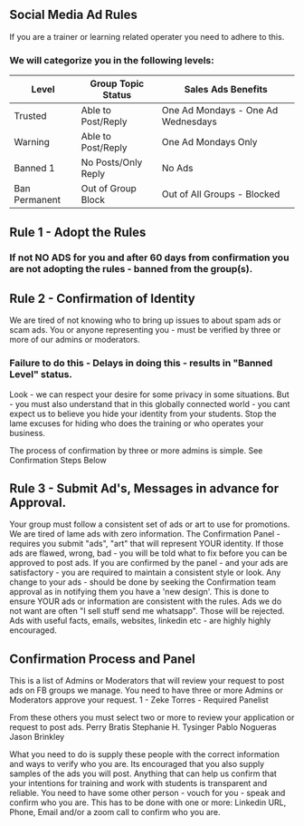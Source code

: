 ## Social Media Ad Rules
If you are a trainer or learning related operater you need to adhere to this.
### We will categorize you in the following levels:

|Level         | Group Topic Status | Sales Ads Benefits                 |
|--------------|--------------------|------------------------------------|
|Trusted       | Able to Post/Reply | One Ad Mondays - One Ad Wednesdays |
|Warning       | Able to Post/Reply | One Ad Mondays Only                |
|Banned 1      | No Posts/Only Reply| No Ads                             |
|Ban Permanent | Out of Group Block | Out of All Groups - Blocked        |


## Rule 1 - Adopt the Rules
### If not NO ADS for you and after 60 days from confirmation you are not adopting the rules - banned from the group(s).

## Rule 2 - Confirmation of Identity
We are tired of not knowing who to bring up issues to about spam ads or scam ads.
You or anyone representing you - must be verified by three or more of our admins or moderators.

### Failure to do this - Delays in doing this - results in "Banned Level" status.

Look - we can respect your desire for some privacy in some situations.
But - you must also understand that in this globally connected world - you cant expect us to believe you hide your identity from your students.
Stop the lame excuses for hiding who does the training or who operates your business.

The process of confirmation by three or more admins is simple. See Confirmation Steps Below

## Rule 3 - Submit Ad's, Messages in advance for Approval.
Your group must follow a consistent set of ads or art to use for promotions.
We are tired of lame ads with zero information.
The Confirmation Panel - requires you submit "ads", "art" that will represent YOUR identity.
If those ads are flawed, wrong, bad - you will be told what to fix before you can be approved to post ads.
If you are confirmed by the panel - and your ads are satisfactory - you are required to maintain a consistent style or look.
Any change to your ads - should be done by seeking the Confirmation team approval as in notifying them you have a 'new design'.
This is done to ensure YOUR ads or information are consistent with the rules.
Ads we do not want are often "I sell stuff send me whatsapp". Those will be rejected.
Ads with useful facts, emails, websites, linkedin etc - are highly highly encouraged.

## Confirmation Process and Panel
This is a list of Admins or Moderators that will review your request to post ads on FB groups we manage.
You need to have three or more Admins or Moderators approve your request. 
1 - Zeke Torres - Required Panelist

From these others you must select two or more to review your application or request to post ads.
Perry Bratis
Stephanie H. Tysinger
Pablo Nogueras
Jason Brinkley

What you need to do is supply these people with the correct information and ways to verify who you are.
Its encouraged that you also supply samples of the ads you will post.
Anything that can help us confirm that your intentions for training and work with students is transparent and reliable.
You need to have some other person - vouch for you - speak and confirm who you are.
This has to be done with one or more: Linkedin URL, Phone, Email and/or a zoom call to confirm who you are.


